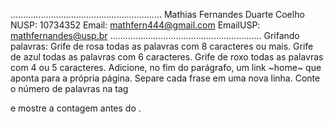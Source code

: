 ............................................................
Mathias Fernandes Duarte Coelho
NUSP: 10734352
Email: mathfern444@gmail.com
EmailUSP: mathfernandes@usp.br
............................................................
Grifando palavras:
    Grife de rosa todas as palavras com 8 caracteres ou mais.
    Grife de azul todas as palavras com 6 caracteres.
    Grife de roxo todas as palavras com 4 ou 5 caracteres. 
Adicione, no fim do parágrafo, um link ~home~ que aponta para a própria página.
Separe cada frase em uma nova linha.
Conte o número de palavras na tag <p> e mostre a contagem antes do <heading>.
